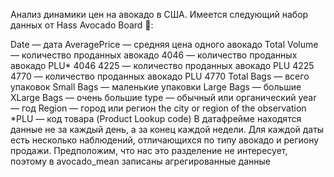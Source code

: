 Анализ динамики цен на авокадо в США. Имеется следующий набор данных от Hass Avocado Board 🥑:

Date — дата
AveragePrice — средняя цена одного авокадо
Total Volume — количество проданных авокадо
4046 — количество проданных авокадо PLU* 4046
4225 — количество проданных авокадо PLU 4225
4770 — количество проданных авокадо PLU 4770
Total Bags — всего упаковок
Small Bags — маленькие упаковки
Large Bags — большие
XLarge Bags — очень большие
type — обычный или органический
year — год
Region — город или регион the city or region of the observation
*PLU — код товара (Product Lookup code)
В датафрейме находятся данные не за каждый день, а за конец каждой недели. Для каждой даты есть несколько наблюдений, отличающихся по типу авокадо и региону продажи. Предположим, что нас это разделение не интересует, поэтому в avocado_mean записаны агрегированные данные